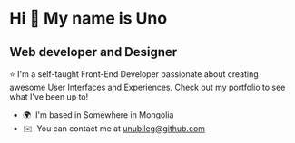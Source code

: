 Hi 👋 My name is Uno
====================

Web developer and Designer
--------------------------

⭐ I'm a self-taught Front-End Developer passionate about creating awesome User Interfaces and Experiences. Check out my portfolio to see what I've been up to!

* 🌍  I'm based in Somewhere in Mongolia
* ✉️  You can contact me at [unubileg@github.com](mailto:unubileg@github.com)
